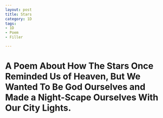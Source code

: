 ```yaml
---
layout: post
title: Stars
category: 1D
tags:
- 1D
- Poem
- Filler

---
```



# A Poem About How The Stars Once Reminded Us of Heaven, But We Wanted To Be God Ourselves and Made a Night-Scape Ourselves With Our City Lights.

